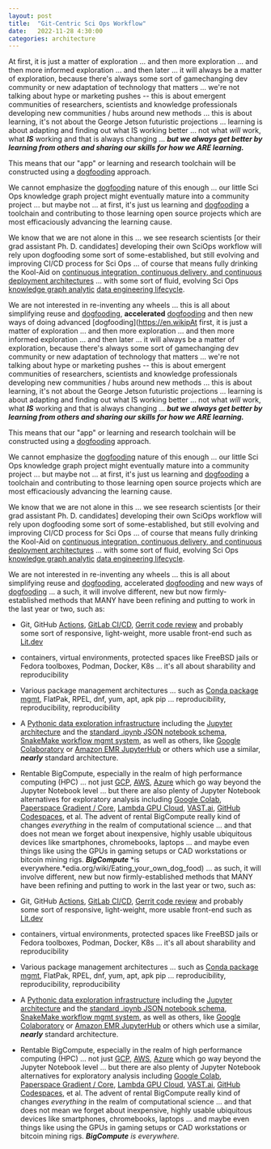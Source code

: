 ```yaml
---
layout: post
title:  "Git-Centric Sci Ops Workflow"
date:   2022-11-28 4:30:00
categories: architecture
---
```



At first, it is just a matter of  exploration ... and then more exploration ... and then more informed exploration ... and then later ... it will always be a matter of exploration, because there's always some sort of gamechanging dev community or new adaptation of technology that matters ... we're not talking about hype or marketing pushes -- this is about emergent communities of researchers, scientists and knowledge professionals developing new communities / hubs around new methods ... this is about learning, it's not about the George Jetson futuristic projections ... learning is about adapting and finding out what IS working better ... not what *will* work, what ***IS*** working and that is always changing ... ***but we always get better by learning from others and sharing our skills for how we ARE learning.*** 

This means that our "app" or learning and research toolchain will be constructed using a [dogfooding](https://en.wikipedia.org/wiki/Eating_your_own_dog_food) approach.

We cannot emphasize the [dogfooding](https://en.wikipedia.org/wiki/Eating_your_own_dog_food) nature of this enough ... our little Sci Ops knowledge graph project might eventually mature into a community project ... but maybe not ... at first, it's just us learning and [dogfooding](https://en.wikipedia.org/wiki/Eating_your_own_dog_food)  a toolchain and contributing to those learning open source projects which are most efficaciously advancing the learning cause.

We know that we are not alone in this ... we see research scientists [or their grad assistant Ph. D. candidates] developing their own SciOps workflow will rely upon dogfooding some sort of some-established, but still evolving and improving CI/CD process for Sci Ops ... of course that means fully drinking the Kool-Aid on [continuous integration, continuous delivery, and continuous deployment architectures](https://learning.oreilly.com/library/view/grokking-continuous-delivery/9781617298257/) ... with some sort of fluid, evolving Sci Ops [knowledge graph analytic](https://learning.oreilly.com/library/view/building-knowledge-graphs/9781098127091/ch02.html) [data engineering lifecycle](https://learning.oreilly.com/library/view/fundamentals-of-data/9781098108298/ch02.html).  


We are not interested in re-inventing any wheels ... this is all about simplifying reuse and [dogfooding](https://en.wikipedia.org/wiki/Eating_your_own_dog_food), **accelerated** [dogfooding](https://en.wikipedia.org/wiki/Eating_your_own_dog_food) and then new ways of doing advanced [dogfooding](https://en.wikipAt first, it is just a matter of  exploration ... and then more exploration ... and then more informed exploration ... and then later ... it will always be a matter of exploration, because there's always some sort of gamechanging dev community or new adaptation of technology that matters ... we're not talking about hype or marketing pushes -- this is about emergent communities of researchers, scientists and knowledge professionals developing new communities / hubs around new methods ... this is about learning, it's not about the George Jetson futuristic projections ... learning is about adapting and finding out what IS working better ... not what *will* work, what ***IS*** working and that is always changing ... ***but we always get better by learning from others and sharing our skills for how we ARE learning.*** 

This means that our "app" or learning and research toolchain will be constructed using a [dogfooding](https://en.wikipedia.org/wiki/Eating_your_own_dog_food) approach.

We cannot emphasize the [dogfooding](https://en.wikipedia.org/wiki/Eating_your_own_dog_food) nature of this enough ... our little Sci Ops knowledge graph project might eventually mature into a community project ... but maybe not ... at first, it's just us learning and [dogfooding](https://en.wikipedia.org/wiki/Eating_your_own_dog_food)  a toolchain and contributing to those learning open source projects which are most efficaciously advancing the learning cause.

We know that we are not alone in this ... we see research scientists [or their grad assistant Ph. D. candidates] developing their own SciOps workflow will rely upon dogfooding some sort of some-established, but still evolving and improving CI/CD process for Sci Ops ... of course that means fully drinking the Kool-Aid on [continuous integration, continuous delivery, and continuous deployment architectures](https://learning.oreilly.com/library/view/grokking-continuous-delivery/9781617298257/) ... with some sort of fluid, evolving Sci Ops [knowledge graph analytic](https://learning.oreilly.com/library/view/building-knowledge-graphs/9781098127091/ch02.html) [data engineering lifecycle](https://learning.oreilly.com/library/view/fundamentals-of-data/9781098108298/ch02.html).  


We are not interested in re-inventing any wheels ... this is all about simplifying reuse and [dogfooding](https://en.wikipedia.org/wiki/Eating_your_own_dog_food), accelerated [dogfooding](https://en.wikipedia.org/wiki/Eating_your_own_dog_food) and new ways of [dogfooding](https://en.wikipedia.org/wiki/Eating_your_own_dog_food)  ... a such, it will involve different, new but now firmly-established methods that MANY have been refining and putting to work in the last year or two, such as:

* Git, GitHub [Actions](https://docs.github.com/en/actions), [GitLab CI/CD](https://docs.gitlab.com/ee/topics/gitlab_flow.html), [Gerrit code review](https://www.gerritcodereview.com/) and probably some sort of responsive, light-weight, more usable front-end such as [Lit.dev](http://lit.dev)

* containers, virtual environments, protected spaces like FreeBSD jails or Fedora toolboxes, Podman, Docker, K8s ... it's all about sharability and reproducibility

* Various package management architectures ... such as [Conda package mgmt](https://docs.conda.io/en/latest/), FlatPak, RPEL, dnf, yum, apt, apk pip ... reproducibility, reproducibility, reproducibility

* A [Pythonic data exploration infrastructure](https://github.com/jakevdp/PythonDataScienceHandbook) including the [Jupyter architecture](https://docs.jupyter.org/en/latest/projects/architecture/content-architecture.html) and the [standard .ipynb JSON notebook schema](https://github.com/jupyter/nbformat), [SnakeMake workflow mgmt system](https://snakemake.readthedocs.io/en/stable/), as well as others, like [Google Colaboratory](https://colab.research.google.com/) or [Amazon EMR JupyterHub](https://docs.aws.amazon.com/emr/latest/ReleaseGuide/emr-jupyterhub.html) or others which use a similar, ***nearly*** standard architecture.

* Rentable BigCompute, especially in the realm of high performance computing (HPC) ... not just [GCP](https://cloud.google.com/solutions/hpc/), [AWS](https://aws.amazon.com/hpc/), [Azure](https://azure.microsoft.com/en-us/solutions/high-performance-computing/#intro) which go way beyond the Jupyter Notebook level ... but there are also plenty of Jupyter Notebook alternatives for exploratory analysis including [Google Colab](https://colab.research.google.com/signup/pricing), [Paperspace Gradient / Core](https://www.paperspace.com/pricing), [Lambda GPU Cloud](https://lambdalabs.com/service/gpu-cloud/pricing), [VAST.ai](https://vast.ai/#pricing), [GitHub Codespaces](https://docs.github.com/en/codespaces), et al.  The advent of rental BigCompute really kind of changes *everything* in the realm of computational science ... and that does not mean we forget about inexpensive, highly usable ubiquitous devices like smartphones, chromebooks, laptops ... and maybe even things like using the GPUs in gaming setups or CAD workstations or bitcoin mining rigs. ***BigCompute*** *is everywhere.*edia.org/wiki/Eating_your_own_dog_food)  ... as such, it will involve different, new but now firmly-established methods that MANY have been refining and putting to work in the last year or two, such as:

* Git, GitHub [Actions](https://docs.github.com/en/actions), [GitLab CI/CD](https://docs.gitlab.com/ee/topics/gitlab_flow.html), [Gerrit code review](https://www.gerritcodereview.com/) and probably some sort of responsive, light-weight, more usable front-end such as [Lit.dev](http://lit.dev)

* containers, virtual environments, protected spaces like FreeBSD jails or Fedora toolboxes, Podman, Docker, K8s ... it's all about sharability and reproducibility

* Various package management architectures ... such as [Conda package mgmt](https://docs.conda.io/en/latest/), FlatPak, RPEL, dnf, yum, apt, apk pip ... reproducibility, reproducibility, reproducibility

* A [Pythonic data exploration infrastructure](https://github.com/jakevdp/PythonDataScienceHandbook) including the [Jupyter architecture](https://docs.jupyter.org/en/latest/projects/architecture/content-architecture.html) and the [standard .ipynb JSON notebook schema](https://github.com/jupyter/nbformat), [SnakeMake workflow mgmt system](https://snakemake.readthedocs.io/en/stable/), as well as others, like [Google Colaboratory](https://colab.research.google.com/) or [Amazon EMR JupyterHub](https://docs.aws.amazon.com/emr/latest/ReleaseGuide/emr-jupyterhub.html) or others which use a similar, ***nearly*** standard architecture.

* Rentable BigCompute, especially in the realm of high performance computing (HPC) ... not just [GCP](https://cloud.google.com/solutions/hpc/), [AWS](https://aws.amazon.com/hpc/), [Azure](https://azure.microsoft.com/en-us/solutions/high-performance-computing/#intro) which go way beyond the Jupyter Notebook level ... but there are also plenty of Jupyter Notebook alternatives for exploratory analysis including [Google Colab](https://colab.research.google.com/signup/pricing), [Paperspace Gradient / Core](https://www.paperspace.com/pricing), [Lambda GPU Cloud](https://lambdalabs.com/service/gpu-cloud/pricing), [VAST.ai](https://vast.ai/#pricing), [GitHub Codespaces](https://docs.github.com/en/codespaces), et al.  The advent of rental BigCompute really kind of changes *everything* in the realm of computational science ... and that does not mean we forget about inexpensive, highly usable ubiquitous devices like smartphones, chromebooks, laptops ... and maybe even things like using the GPUs in gaming setups or CAD workstations or bitcoin mining rigs. ***BigCompute*** *is everywhere.*